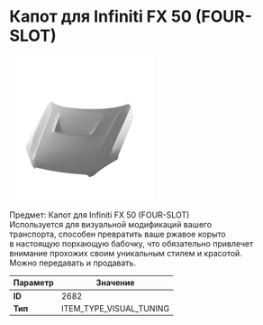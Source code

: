 # Капот для Infiniti FX 50 (FOUR-SLOT)

![Item Image](../img/2682.webp?raw=true)

Предмет: Капот для Infiniti FX 50 (FOUR-SLOT)<br>Используется для визуальной модификаций вашего<br>транспорта, способен превратить ваше ржавое корыто<br>в настоящую порхающую бабочку, что обязательно привлечет<br>внимание прохожих своим уникальным стилем и красотой.<br>Можно передавать и продавать.


| Параметр | Значение |
|----------|----------|
| **ID** | 2682 |
| **Тип** | ITEM_TYPE_VISUAL_TUNING |

